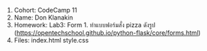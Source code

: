 1. Cohort: CodeCamp 11
2. Name: Don Klanakin
3. Homework:
      Lab3: Form
         1. ทำแบบฟอร์มสั่ง pizza ดังรูป  (https://opentechschool.github.io/python-flask/core/forms.html)
4. Files:
      index.html
      style.css